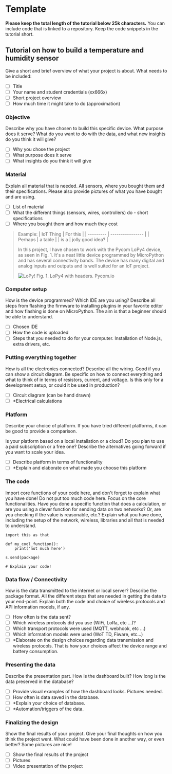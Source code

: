 # Template

**Please keep the total length of the tutorial below 25k characters.** You can include code that is linked to a repository. Keep the code snippets in the tutorial short.

## Tutorial on how to build a temperature and humidity sensor

Give a short and brief overview of what your project is about.
What needs to be included:

- [ ] Title
- [ ] Your name and student credentials (xx666x)
- [ ] Short project overview
- [ ] How much time it might take to do (approximation)

### Objective

Describe why you have chosen to build this specific device. What purpose does it serve? What do you want to do with the data, and what new insights do you think it will give?

- [ ] Why you chose the project
- [ ] What purpose does it serve
- [ ] What insights do you think it will give

### Material

Explain all material that is needed. All sensors, where you bought them and their specifications. Please also provide pictures of what you have bought and are using.

- [ ] List of material
- [ ] What the different things (sensors, wires, controllers) do - short specifications
- [ ] Where you bought them and how much they cost

> Example:
>| IoT Thing | For this         |
>| --------- | ---------------- |
>| Perhaps   | a table          |
>| is a      | jolly good idea? |
>
>In this project, I have chosen to work with the Pycom LoPy4 device, as seen in Fig. 1. It's a neat little device programmed by MicroPython and has several connectivity bands. The device has many digital and analog inputs and outputs and is well suited for an IoT project.
>
>![LoPy!](https://pycom.io/wp-content/uploads/2018/08/lopySide-1.png=360x)
>Fig. 1. LoPy4 with headers. Pycom.io

### Computer setup

How is the device programmed? Which IDE are you using? Describe all steps from flashing the firmware to installing plugins in your favorite editor and how flashing is done on MicroPython. The aim is that a beginner should be able to understand.

- [ ] Chosen IDE
- [ ] How the code is uploaded
- [ ] Steps that you needed to do for your computer. Installation of Node.js, extra drivers, etc.

### Putting everything together

How is all the electronics connected? Describe all the wiring. Good if you can show a circuit diagram. Be specific on how to connect everything and what to think of in terms of resistors, current, and voltage. Is this only for a development setup, or could it be used in production?

- [ ] Circuit diagram (can be hand drawn)
- [ ] *Electrical calculations

### Platform

Describe your choice of platform. If you have tried different platforms, it can be good to provide a comparison.

Is your platform based on a local installation or a cloud? Do you plan to use a paid subscription or a free one? Describe the alternatives going forward if you want to scale your idea.

- [ ] Describe platform in terms of functionality
- [ ] *Explain and elaborate on what made you choose this platform

### The code

Import core functions of your code here, and don't forget to explain what you have done! Do not put too much code here. Focus on the core functionalities. Have you done a specific function that does a calculation, or are you using a clever function for sending data on two networks? Or, are you checking if the value is reasonable, etc.? Explain what you have done, including the setup of the network, wireless, libraries and all that is needed to understand.

```python=
import this as that

def my_cool_function():
    print('not much here')

s.send(package)

# Explain your code!
```

### Data flow / Connectivity

How is the data transmitted to the internet or local server? Describe the package format. All the different steps that are needed in getting the data to your end-point. Explain both the code and choice of wireless protocols and API information models, if any.

- [ ] How often is the data sent?
- [ ] Which wireless protocols did you use (WiFi, LoRa, etc ...)?
- [ ] Which transport protocols were used (MQTT, webhook, etc ...)
- [ ] Which information models were used (WoT TD, Fiware, etc...)
- [ ] *Elaborate on the design choices regarding data transmission and wireless protocols. That is how your choices affect the device range and battery consumption.

### Presenting the data

Describe the presentation part. How is the dashboard built? How long is the data preserved in the database?

- [ ] Provide visual examples of how the dashboard looks. Pictures needed.
- [ ] How often is data saved in the database.
- [ ] *Explain your choice of database.
- [ ] *Automation/triggers of the data.

### Finalizing the design

Show the final results of your project. Give your final thoughts on how you think the project went. What could have been done in another way, or even better? Some pictures are nice!

- [ ] Show the final results of the project
- [ ] Pictures
- [ ] Video presentation of the project
